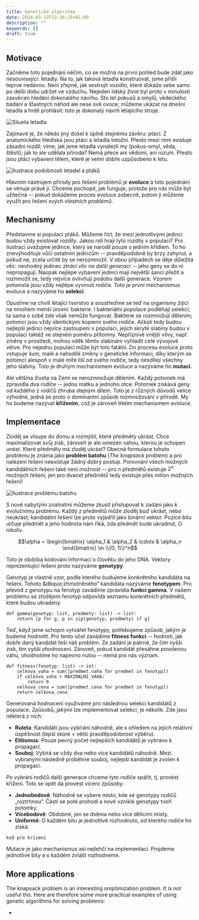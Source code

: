```yaml
---
title: Genetické algoritmy
date: 2024-03-13T13:36:15+01:00
description: ""
keywords: []
draft: true
---
```


## Motivace

Začněme toto pojednání něčím, co se možná na první pohled bude zdát jako nesouvisející: letadly. Na to, jak taková letadla konstruovat, jsme přišli teprve nedávno. Není zřejmé, jak sestrojit vozidlo, které dokáže sebe samo po delší dobu udržet ve vzduchu. Nejeden lidský život byl proto v minulosti zasvěcen hledání dokonalého návrhu. Sto let pokusů a omylů, vědeckého bádání a šťastných náhod ale nese své ovoce; můžeme ukázat na dnešní letadla a hrdě prohlásit: toto je dokonalý návrh létajícího stroje.

![Silueta letadla](plane.webp)

Zajímavé je, že někdo jiný došel k úplně stejnému závěru: ptáci. Z anatomického hlediska jsou ptáci a letadla totožní. Přesto mezi nimi existuje zásadní rozdíl; víme, jak jsme letadla vynalezli my (pokus-omyl, věda, štěstí); jak to ale udělala příroda? Nemá přece ani vědomí, ani rozum. Přesto jsou ptáci vybaveni tělem, které je velmi dobře uzpůsobeno k letu.

![Ilustrace podobnosti letadel a ptáků](plane_bird.webp)

Hlavním nástrojem přírody pro řešení problémů je **evoluce** a toto pojednání se věnuje právě jí. Chceme pochopit, jak funguje, protože pro nás může být užitečná -- pokud dokážeme proces evoluce zobecnit, potom ji můžeme využít pro řešení *svých vlastních problémů*.

## Mechanismy

Představme si populaci ptáků. Můžeme říct, že mezi jednotlivými jedinci budou vždy existovat rozdíly. Jakou roli hrají tyto rozdíly v populaci? Pro ilustraci uvažujme jedince, který se narodil pouze s jedním křídlem. To ho znevýhodňuje vůči ostatním jedincům -- pravděpodobně by brzy zahynul, a pokud ne, zcela určitě by se nerozmnožil. V obou případech se děje důležitá věc: nevhodný jedinec *ztrácí vliv na další generaci* -- jeho geny se do ní nepropagují. Naopak nejlépe vybavení jedinci mají největší šanci přežít a rozmnožit se, tedy nejvíce ovlivňují podobu další generace. Vzorem potomsta jsou vždy nejlépe vyvinutí rodiče. Toto je první mechanismus evoluce a nazýváme ho **selekcí**.

Opusťme na chvíli létající tvorstvo a soustřeďme se teď na organismy žijící na mnohem menší úrovni: bakterie. I bakteriální populace podléhají selekci; ta sama o sobě zde však nemůže fungovat. Bakterie se rozmnožují dělením; potomci jsou vždy identickými kopiemi svého rodiče. Ačkoli tedy budou nejlepší jedinci nejvíce zastoupeni v populaci, jejich skryté slabiny budou v populaci taktéž ve stejném poměru přítomny. Nepříznivé vnější vlivy, např. změny v prostředí, mohou vděk těmto slabinám vyhladit celé vývojové větve. Pro nejednu populaci může být toto fatální. Do procesu evoluce proto vstupuje šum, malé a nahodilé změny v genetické informaci, díky kterým se potomci alespoň v malé míře liší od svého rodiče, tedy nesdílejí všechny jeho slabiny. Toto je druhým mechanismem evoluce a nazýváme ho **mutací**.

Ale většina života na Zemi se nerozmnožuje dělením. Každý potomek má zpravidla dva rodiče -- jednu matku a jednoho otce. Potomek získává geny od každého z rodičů zhruba stejným dílem. Toto je z různých důvodů velice výhodné, jedná se proto o dominantní způsob rozmnožování v přírodě. My ho budeme nazývat **křížením**, což je zároveň třetím mechanismem evoluce.

## Implementace

<!-- toto asi vyřeit pomocí tabulky -->
<!-- A thief breaks into a house and is about to steal himself some goods. He wants to maximize his gains, but can only carry a certain weight. Which items should the thief steal from the house? This riddle is known as **the knapsack problem** and the solution is not at all obvious. There is no nice formula that we can use. Looking at all possible answers and picking the best one is not a solution either -- if we consider that each item can either be stolen or not stolen, for $n$ items we are looking at $2_n$ possible solutions. This problem gets thus very computationally intensive for large numbers of items; for just twenty items, we are looking at over a milion possible soutions! -->
Zloděj se vloupe do domu a rozmýšlí, které předměty ukrást. Chce maximalizovat svůj zisk, zároveň je ale omezen vahou, kterou je schopen unést. Které předměty má zloděj ukrást? Obecná formulace tohoto problému je známa jako **problém batohu** (*The knapsack problem*) a pro nalezení řešení neexistuje žádný dobrý postup. Porovnání všech možných kandidátních řešení také není možnost -- pro $n$ předmětů existuje $2^n$ možných řešení; jen pro dvacet předmětů tedy existuje přes milion možných řešení!

![Ilustrace problému batohu](knapsack.svg)

<!-- Let's think about how we can use our newly gained knowledge to transform this riddle into an evolutionary problem. As mentioned, each item can be either stolen or not stolen; we can therefore represent possible solutions using binary vectors. Each bit corresponds to a specific item and its value tells us whether the thief will steal it or not. -->
S nově nabytými znalostmi můžeme zkusit přistupovat k zadání jako k evolučnímu problému. Každý z předmětů může zloděj buď ukrást, nebo neukrást; kandidátní řešení lze proto vyjádřit jako binární vektor. Pozice bitu určuje předmět a jeho hodnota nám říká, zda předmět bude ukradnut, či nikoliv.

$$\alpha = \begin{bmatrix} \alpha_1 & \alpha_2 & \cdots & \alpha_n \end{bmatrix} \in \\{0, 1\\}^n$$

<!-- This is essentially equivalent to encoding information about a person using their DNA. Hence we call this representation a **genotype**. -->
Toto je obdoba kódování informací o člověku do jeho DNA. Vektory reprezentující řešení proto nazýváme **genotypy**.

<!-- A genotype is used to "build" the particular creature, a particular person, or in our case, a particular solution. We call this build a **fenotype**. To implement this, we define a **gamma converter**. It creates a fenotype out of a genotype. For our knapsack problem, we would filter out the items based on the bit values in the genotype. If it is a one, include it in the fenotype. The filtered lsit of items is then returned by the function. -->
Genotyp je vlastně vzor, podle kterého budujeme konkrétního kandidáta na řešení. Tohoto &dbquo;zhmotněného&ldquo; kandidáta nazýváme **fenotypem**. Pro převod z genotypu na fenotyp zavádíme zpravidla **funkci gamma**. V našem problému se zlodějem fenotyp odpovídá seznamu konkrétních předmětů, které budou ukradeny.

```
def gamma(genotyp: list, predmety: list) -> list:
    return [p for g, p in zip(genotyp, predmety) if g]
```

<!-- Now that we are able to create these fenotypes, we need a way of evaulating them. In other words, we need to determine how well they solve our problem. We call this a **fitness function**. As said, our goal is to maximize the gains while not exceeding a weight limit. We can implement the following algorithm: -->
Teď, když jsme schopni vytvářet fenotypy, potřebujeme způsob, jakým je budeme hodnotit. Pro tento účel zavádíme **fitness funkci** -- hodnotí, jak dobře daný kandidát řeší náš problém. Ze zadání je patrné, že čím vyšší zisk, tím vyšší ohodnocení. Zároveň, pokud kandidát přesáhne povolenou váhu, ohodnotíme ho napevno nulou -- nemá pro nás význam.

```
def fitness(fenotyp: list) -> int:
    celkova_vaha = sum([predmet.vaha for predmet in fenotyp])
    if celkova_vaha > MAXIMALNI_VAHA:
        return 0
    velkova_cena = sum([predmet.cena for predmet in fenotyp])
    return celkova_cena
```

<!-- We will use these scores generated by our fitness function to select solutions for propagation. There are numerous ways to do this, some of which includes: -->
Generovaná hodnocení využíváme pro následnou selekci kandidátů z populace. Způsobů, jakými lze implementovat selekci, je několik. Zde jsou některá z nich:

<!--
- **Roulette**: Solutions are selected for propagation randomly but with respect to their relative success (better solutions are more likely to be selected)
- **Elitism**: Only a fixed number of best solutions is selected for propagation.
- **Arena**: Two or more solutions are randomly selected from the population. The best solution out of the group is the winner and gets to propagate.
-->
- **Ruleta**: Kandidátí jsou vybírání náhodně, ale s ohledem na jejich relativní úspěšnost (lepší skóre = větší pravděpodobnost výběru).
- **Elitismus**: Pouze pevný počet nejlepších kandidátů je vybráno k propagaci.
- **Souboj**: Vybírá se vždy dva nebo více kandidátů náhodně. Mezi vybranými následně proběhne souboj, nejlepší kandidát je zvolen k propagaci.

<!-- After we select the parents of the next generation, we want them to mate, in other words, to do a crossover. This can again be done in multiple ways: -->
Po vybrání rodičů další generace chceme tyto rodiče spářit, tj. provést křížení. Toto se opět dá provést vícero způsoby:

<!--
- **One-Point**: A random split point is picked along the genotype. The parents then get split and exchange parts. The newly created genotypes are the children.
- **Multi-Point**: Same as One-Point, but two or more split points are selected.
- **Uniform**: Produces only one child. Each bit in a genotype is equally likelyy to be inherited from either parents.
-->
- **Jednobodově**: Náhodně se vybere místo, kde se genotypy rodičů &bdquo;roztrhnou&ldquo;. Části se poté prohodí a nově vzniklé genotypy tvoří potomky.
- **Vícebodově**: Obdobné, jen se dvěma nebo více dělícími místy.
- **Uniformě**: O každém bitu je jednotlivě rozhodnuto, od kterého rodiče ho získá.

<!-- In our case, uniform could produce children that are very unfit. We therefore select a one-point crossover method. -->

```
kod pro krizeni
```

Mutace je jako mechanismus asi nejlehčí na implementaci. Projdeme jednotlivé bity a o každém zvlášt rozhodneme.
<!-- komentar ke kodu -->

## More applications

The knapsack problem is an interesting omptimization problem. It is not useful tho. Here are therefore some more practical examples of using genetic algorithms for solving problems:

-
